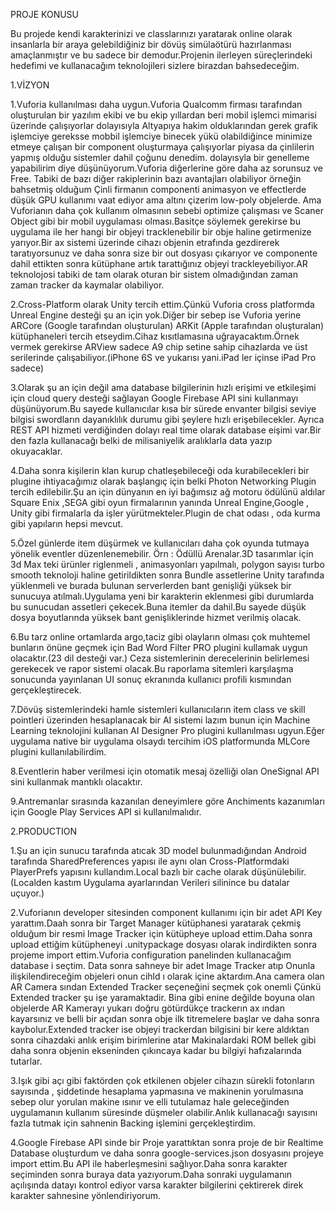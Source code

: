 PROJE KONUSU

Bu projede kendi karakterinizi ve classlarınızı yaratarak online olarak insanlarla bir araya gelebildiğiniz bir dövüş simülaötürü hazırlanması amaçlanmıştır ve bu sadece bir demodur.Projenin ilerleyen süreçlerindeki hedefimi ve kullanacağım teknolojileri sizlere birazdan bahsedeceğim.

1.VİZYON

1.Vuforia kullanılması daha uygun.Vuforia Qualcomm firması tarafından oluşturulan bir yazılım ekibi ve bu ekip yıllardan beri mobil işlemci mimarisi üzerinde çalışıyorlar dolayısıyla Altyapıya hakim olduklarından gerek grafik işlemciye gereksse mobbil işlemciye binecek yükü olabildiğince minimize etmeye çalışan bir component oluşturmaya çalışıyorlar piyasa da çinlilerin yapmış olduğu sistemler dahil çoğunu denedim. dolayısyla bir genelleme yapabilirim diye düşünüyorum.Vuforia diğerlerine göre daha az sorunsuz ve Free. Tabiki de bazı diğer rakiplerinin bazı avantajları olabiliyor örneğin bahsetmiş olduğum Çinli firmanın componenti animasyon ve effectlerde düşük GPU kullanımı vaat ediyor ama altını çizerim low-poly objelerde. Ama Vuforianın daha çok kullanım olmasının sebebi optimize çalışması ve Scaner Object gibi bir mobil uygulaması olması.Basitçe söylemek gerekirse bu uygulama ile her hangi bir objeyi tracklenebilir bir obje haline getirmenize yarıyor.Bir ax sistemi üzerinde cihazı objenin etrafında gezdirerek taratıyorsunuz ve daha sonra size bir out dosyası çıkarıyor ve componente dahil ettikten sonra kütüphane artık tarattığınız objeyi trackleyebiliyor.AR teknolojosi tabiki de tam olarak oturan bir sistem olmadığından zaman zaman tracker da kaymalar olabiliyor.

2.Cross-Platform olarak Unity tercih ettim.Çünkü Vuforia cross platformda Unreal Engine desteği şu an için yok.Diğer bir sebep ise Vuforia yerine ARCore (Google tarafından oluşturulan) ARKit (Apple tarafından oluşturalan) kütüphaneleri tercih etseydim.Cihaz kısıtlamasına uğrayacaktım.Örnek vermek gerekirse ARView sadece A9 chip setine sahip cihazlarda ve üst serilerinde çalışabiliyor.(iPhone 6S ve yukarısı yani.iPad ler içinse iPad Pro sadece)

3.Olarak şu an için değil ama database bilgilerinin hızlı erişimi ve etkileşimi için cloud query desteği sağlayan Google Firebase API sini kullanmayı düşünüyorum.Bu sayede kullanıcılar kısa bir sürede envanter bilgisi seviye bilgisi swordların dayanıklılık durumu gibi şeylere hızlı erişebilecekler. Ayrıca REST API hizmeti verdiğinden dolayı real time olarak database eişimi var.Bir den fazla kullanacağı belki de milisaniyelik aralıklarla data yazıp okuyacaklar.

4.Daha sonra kişilerin klan kurup chatleşebileceği oda kurabilecekleri bir plugine ihtiyacağımız olarak başlangıç için belki Photon Networking Plugin tercih edilebilir.Şu an için dünyanın en iyi bağımsız ağ motoru ödülünü aldılar Square Enix ,SEGA gibi oyun firmalarının yanında Unreal Engine,Google , Unity gibi firmalarla da işler yürütmekteler.Plugin de chat odası , oda kurma gibi yapıların hepsi mevcut.

5.Özel günlerde item düşürmek ve kullanıcıları daha çok oyunda tutmaya yönelik eventler düzenlenemebilir. Örn : Ödüllü Arenalar.3D tasarımlar için 3d Max teki ürünler riglenmeli , animasyonları yapılmalı, polygon sayısı turbo smooth teknoloji haline getirildikten sonra Bundle assetlerine Unity tarafında yüklenmeli ve burada bulunan serverlerden bant genişliği yüksek bir sunucuya atılmalı.Uygulama yeni bir karakterin eklenmesi gibi durumlarda bu sunucudan assetleri çekecek.Buna itemler da dahil.Bu sayede düşük dosya boyutlarında yüksek bant genişliklerinde hizmet verilmiş olacak.

6.Bu tarz online ortamlarda argo,taciz gibi olayların olması çok muhtemel bunların önüne geçmek için Bad Word Filter PRO plugini kullamak uygun olacaktır.(23 dil desteği var.) Ceza sistemlerinin derecelerinin belirlemesi gerekecek ve rapor sistemi olacak.Bu raporlama sitemleri karşılaşma sonucunda yayınlanan UI sonuç ekranında kullanıcı profili kısmından gerçekleştirecek.

7.Dövüş sistemlerindeki hamle sistemleri kullanıcıların item class ve skill pointleri üzerinden hesaplanacak bir AI sistemi lazım bunun için Machine Learning teknolojini kullanan AI Designer Pro plugini kullanılması ugyun.Eğer uygulama native bir uygulama olsaydı tercihim iOS platformunda MLCore plugini kullanılabilirdim.

8.Eventlerin haber verilmesi için otomatik mesaj özelliği olan OneSignal API sini kullanmak mantıklı olacaktır.

9.Antremanlar sırasında kazanılan deneyimlere göre Anchiments kazanımları için Google Play Services API si kullanılmalıdır.

2.PRODUCTION

1.Şu an için sunucu tarafında atıcak 3D model bulunmadığından Android tarafında SharedPreferences yapısı ile aynı olan Cross-Platformdaki PlayerPrefs yapısını kullandım.Local bazlı bir cache olarak düşünülebilir.(Localden kastım Uygulama ayarlarından Verileri silinince bu datalar uçuyor.)

2.Vuforianın developer sitesinden component kullanımı için bir adet API Key yarattım.Daah sonra bir Target Manager kütüphanesi yaratarak çekmiş olduğum bir resmi Image Tracker için kütüpheye upload ettim.Daha sonra upload ettiğim kütüpheneyi .unitypackage dosyası olarak indirdikten sonra projeme import ettim.Vuforia configuration panelinden kullanacağım database i seçtim. Data sonra sahneye bir adet Image Tracker atıp Onunla ilişkilendireceğim objeleri onun cihld ı olarak içine aktardım.Ana camera olan AR Camera sından Extended Tracker seçeneğini seçmek çok onemli Çünkü Extended tracker şu işe yaramaktadir. Bina gibi enine değilde boyuna olan objelerde AR Kamerayı yukarı doğru götürdükçe trackerın ax ından kayarsınız ve belli bir açıdan sonra obje ilk titremelere başlar ve daha sonra kaybolur.Extended tracker ise objeyi trackerdan bilgisini bir kere aldıktan sonra cihazdaki anlık erişim birimlerine atar Makinalardaki ROM bellek gibi daha sonra objenin ekseninden çıkıncaya kadar bu bilgiyi hafızalarında tutarlar.

3.Işık gibi açı gibi faktörden çok etkilenen objeler cihazın sürekli fotonların sayısında , şiddetinde hesaplama yapmasına ve makinenin yorulmasına sebep olur yorulan makine ısınır ve elli tutulamaz hale geleceğinden uygulamanın kullanım süresinde düşmeler olabilir.Anlık kullanacağı sayısını fazla tutmak için sahnenin Backing işlemini gerçekleştirdim.

4.Google Firebase API sinde bir Proje yarattıktan sonra proje de bir Realtime Database oluşturdum ve daha sonra google-services.json dosyasını projeye import ettim.Bu API ile haberleşmesini sağlıyor.Daha sonra karakter seçiminden sonra buraya data yazıyorum.Daha sonraki uygulamanın açılışında datayı kontrol ediyor varsa karakter bilgilerini çektirerek direk karakter sahnesine yönlendiriyorum.
